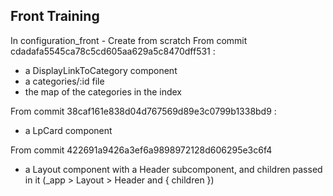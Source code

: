 ## Front Training

In configuration_front - Create from scratch
From commit cdadafa5545ca78c5cd605aa629a5c8470dff531 :
- a DisplayLinkToCategory component
- a categories/:id file
- the map of the categories in the index

From commit 38caf161e838d04d767569d89e3c0799b1338bd9 :
- a LpCard component

From commit 422691a9426a3ef6a9898972128d606295e3c6f4

- a Layout component with a Header subcomponent, and children passed in it (\_app > Layout > Header and { children })
